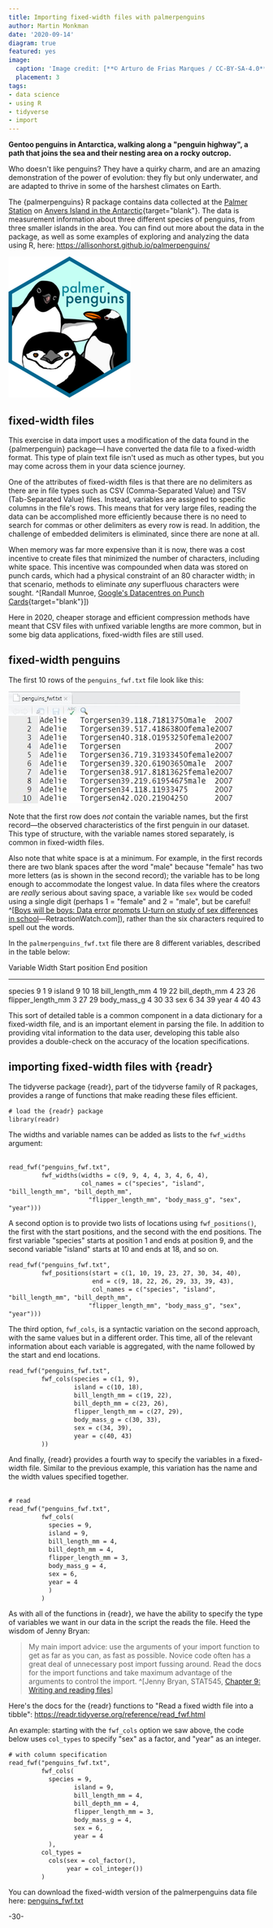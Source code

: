 ```yaml
---
title: Importing fixed-width files with palmerpenguins
author: Martin Monkman
date: '2020-09-14'
diagram: true
featured: yes
image:
  caption: 'Image credit: [**© Arturo de Frias Marques / CC-BY-SA-4.0**](https://en.wikipedia.org/wiki/Gentoo_penguin#/media/File:Gentoo_Penguin_AdF.jpg)'
  placement: 3
tags:
- data science
- using R
- tidyverse
- import
---
```


__Gentoo penguins in Antarctica, walking along a "penguin highway", a path that joins the sea and their nesting area on a rocky outcrop.__



Who doesn't like penguins? They have a quirky charm, and are an amazing demonstration of the power of evolution: they fly but only underwater, and are adapted to thrive in some of the harshest climates on Earth.

The {palmerpenguins} R package contains data collected at the [Palmer Station](https://www.usap.gov/videoclipsandmaps/palwebcam.cfm) on [Anvers Island in the Antarctic](https://www.openstreetmap.org/search?query=palmer%20road#map=16/-64.7741/-64.0503){target="blank"}. The data is measurement information about three different species of penguins, from three smaller islands in the area. You can find out more about the data in the package, as well as some examples of exploring and analyzing the data using R, here: https://allisonhorst.github.io/palmerpenguins/ 

![palmerpenguins](logo.png)

## fixed-width files

This exercise in data import uses a modification of the data found in the {palmerpenguin} package—I have converted the data file to a fixed-width format. This type of plain text file isn't used as much as other types, but you may come across them in your data science journey. 

One of the attributes of fixed-width files is that there are no delimiters as there are in file types such as CSV (Comma-Separated Value) and TSV (Tab-Separated Value) files. Instead, variables are assigned to specific columns in the file's rows. This means that for very large files, reading the data can be accomplished more efficiently because there is no need to search for commas or other delimiters as every row is read. In addition, the challenge of embedded delimiters is eliminated, since there are none at all.

When memory was far more expensive than it is now, there was a cost incentive to create files that minimized the number of characters, including white space. This incentive was compounded when data was stored on punch cards, which had a physical constraint of an 80 character width; in that scenario, methods to eliminate _any_ superfluous characters were sought. ^[Randall Munroe, [Google's Datacentres on Punch Cards](https://what-if.xkcd.com/63/){target="blank"}])

Here in 2020, cheaper storage and efficient compression methods have meant that CSV files with unfixed variable lengths are more common, but in some big data applications, fixed-width files are still used.


## fixed-width penguins

The first 10 rows of the `penguins_fwf.txt` file look like this:

![penguins_fwf.txt](penguins_10rows.JPG)

Note that the first row does _not_ contain the variable names, but the first record—the observed characteristics of the first penguin in our dataset. This type of structure, with the variable names stored separately, is common in fixed-width files.

Also note that white space is at a minimum. For example, in the first records there are two blank spaces after the word "male" because "female" has two more letters (as is shown in the second record); the variable has to be long enough to accommodate the longest value. In data files where the creators are _really_ serious about saving space, a variable like `sex` would be coded using a single digit (perhaps 1 = "female" and 2 = "male", but be careful! ^[[Boys will be boys: Data error prompts U-turn on study of sex differences in school](https://retractionwatch.com/2017/10/17/boys-will-boys-data-error-prompts-u-turn-study-sex-differences-school/)—RetractionWatch.com]), rather than the six characters required to spell out the words.


In the `palmerpenguins_fwf.txt` file there are 8 different variables, described in the table below:

Variable           Width   Start position   End position
--------           -----   --------------   ------------
species            9       1                9
island             9       10               18
bill_length_mm     4       19               22
bill_depth_mm      4       23               26
flipper_length_mm  3       27               29
body_mass_g        4       30               33
sex                6       34               39
year               4       40               43

This sort of detailed table is a common component in a data dictionary for a fixed-width file, and is an important element in parsing the file. In addition to providing vital information to the data user, developing this table also provides a double-check on the accuracy of the location specifications.



## importing fixed-width files with {readr} 

The tidyverse package {readr}, part of the tidyverse family of R packages, provides a range of functions that make reading these files efficient.

```{r}
# load the {readr} package
library(readr)
```


The widths and variable names can be added as lists to the `fwf_widths` argument:

```{r message=FALSE, error=FALSE, warning=FALSE}

read_fwf("penguins_fwf.txt",
         fwf_widths(widths = c(9, 9, 4, 4, 3, 4, 6, 4),
                    col_names = c("species", "island", "bill_length_mm", "bill_depth_mm",
                      "flipper_length_mm", "body_mass_g", "sex", "year")))

```

A second option is to provide two lists of locations using `fwf_positions()`, the first with the start positions, and the second with the end positions. The first variable "species" starts at position 1 and ends at position 9, and the second variable "island" starts at 10 and ends at 18, and so on.


```{r message=FALSE, error=FALSE, warning=FALSE}
read_fwf("penguins_fwf.txt",
         fwf_positions(start = c(1, 10, 19, 23, 27, 30, 34, 40),
                       end = c(9, 18, 22, 26, 29, 33, 39, 43),
                       col_names = c("species", "island", "bill_length_mm", "bill_depth_mm",
                      "flipper_length_mm", "body_mass_g", "sex", "year")))

```


The third option, `fwf_cols`, is a syntactic variation on the second approach, with the same values but in a different order. This time, all of the relevant information about each variable is aggregated, with the name followed by the start and end locations.

```{r message=FALSE, error=FALSE, warning=FALSE}
read_fwf("penguins_fwf.txt",
         fwf_cols(species = c(1, 9),
                  island = c(10, 18),
                  bill_length_mm = c(19, 22),
                  bill_depth_mm = c(23, 26),
                  flipper_length_mm = c(27, 29),
                  body_mass_g = c(30, 33),
                  sex = c(34, 39),
                  year = c(40, 43)
         ))

```

And finally, {readr} provides a fourth way to specify the variables in a fixed-width file. Similar to the previous example, this variation has the name and the width values specified together.

```{r message=FALSE, error=FALSE, warning=FALSE}

# read 
read_fwf("penguins_fwf.txt", 
         fwf_cols(
           species = 9,
           island = 9,
           bill_length_mm = 4,
           bill_depth_mm = 4,
           flipper_length_mm = 3,
           body_mass_g = 4,
           sex = 6,
           year = 4
           )
         )

```

As with all of the functions in {readr}, we have the ability to specify the type of variables we want in our data in the script the reads the file. Heed the wisdom of Jenny Bryan:

> My main import advice: use the arguments of your import function to get as far as you can, as fast as possible. Novice code often has a great deal of unnecessary post import fussing around. Read the docs for the import functions and take maximum advantage of the arguments to control the import. ^[Jenny Bryan, STAT545, [Chapter 9: Writing and reading files](https://stat545.com/import-export.html)]

Here's the docs for the {readr} functions to "Read a fixed width file into a tibble": https://readr.tidyverse.org/reference/read_fwf.html 


An example: starting with the `fwf_cols` option we saw above, the code below uses `col_types` to specify "sex" as a factor, and "year" as an integer.

```{r message=FALSE, error=FALSE, warning=FALSE}
# with column specification
read_fwf("penguins_fwf.txt", 
         fwf_cols(
           species = 9, 
                  island = 9,
                  bill_length_mm = 4,
                  bill_depth_mm = 4,
                  flipper_length_mm = 3,
                  body_mass_g = 4,
                  sex = 6,
                  year = 4
           ),
         col_types =
           cols(sex = col_factor(),
                year = col_integer())
         )

```



You can download the fixed-width version of the palmerpenguins data file here: [penguins_fwf.txt](https://drive.google.com/file/d/1_TaotqgmiQqw0fShrEKueU5nM_RkuHbp/view?usp=sharing)


-30-